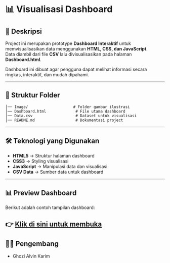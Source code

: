 # 📊 Visualisasi Dashboard

## 📌 Deskripsi
Project ini merupakan prototype **Dashboard Interaktif** untuk memvisualisasikan data menggunakan **HTML, CSS, dan JavaScript**.  
Data diambil dari file **CSV** lalu divisualisasikan pada halaman **Dashboard.html**.  

Dashboard ini dibuat agar pengguna dapat melihat informasi secara ringkas, interaktif, dan mudah dipahami.

---

## 📂 Struktur Folder
```
│── Image/                    # Folder gambar ilustrasi
│── Dashboard.html             # File utama dashboard
│── Data.csv                   # Dataset untuk visualisasi
│── README.md                  # Dokumentasi project

````

---

## 🛠️ Teknologi yang Digunakan
- **HTML5** → Struktur halaman dashboard  
- **CSS3** → Styling visualisasi  
- **JavaScript** → Manipulasi data dan visualisasi  
- **CSV Data** → Sumber data untuk dashboard  

---
## 📊 Preview Dashboard

Berikut adalah contoh tampilan dashboard:

👉 [Klik di sini untuk membuka](https://ghozialvin.github.io/dashboard/Dashboard.html)
---

## 👨‍💻 Pengembang

* Ghozi Alvin Karim
